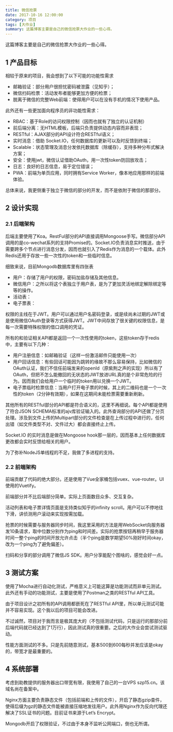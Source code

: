 ```yaml
---
title: 微信抢票
date: 2017-10-16 12:00:00
category: 项目
tags: [大作业]
summary: 这篇博客主要是自己的微信抢票大作业的一些心得。
---
```


这篇博客主要是自己的微信抢票大作业的一些心得。

<!--more-->

## 1 产品目标

相较于原来的项目，我会想到了以下可能的功能性需求

- 邮箱验证：部分用户很担忧密码被泄露（见知乎）；
- 微信扫码检票：活动发布者能够更加方便的检票；
- 脱离于微信的完整Web前端：使得用户可以在没有手机的情况下使用产品。

此外还有一些更加面向程序员的非功能性需求：

- RBAC：基于Role的访问权限控制（因而也就有了独立的认证机制）
- 前后端分离：无HTML模板，后端只负责提供动态内容而非表现；
- RESTful：AJAX部分的API设计符合RESTful语义；
- 实时消息：借助 Socket.IO，任何数据库的更新可以及时反馈到终端；
- Scalable：状态管理及消息分发依托数据库（除缓存），支持多种分布式解决方案；
- 安全：使用jwt，微信认证借助OAuth，用一次性token防回放攻击；
- 日志：良好的日志信息，易于定位错误；
- PWA：前端为单页应用，同时拥有Service Worker，像本地应用那样的前端体验。

总体来说，我更侧重于独立于微信的部分的开发，而不是依附于微信的那部分。

## 2 设计实现

### 2.1 后端架构

后端主要使用了Koa。RestFul部分的API直接调用Mongoose手写。微信部分API调用的是co-wechat系列的支持Promise的。Socket.IO负责消息实时推送，由于需要跨多个节点进行消息分发，因而也就引入了Redis作为消息的一个载体。此外Redis还用于存放一些一次性的token和一些临时信息。

细致来说，目前Mongodb数据库里有四张表

- 用户：存储了用户的权限，密码加盐存储及其他信息。
- 微信用户：之所以将这个表独立于用户表，是为了更加灵活地绑定解除绑定等等的操作。
- 活动表：
- 电子票表：

权限的主线在于JWT。用户可以通过用户名密码登录，或是续尚未过期的JWT或是使用微信OAuth登录等方式获得JWT。JWT中间存放了很关键的权限信息，是每一次需要特殊权限的借口调用的凭证。

所有的和验证相关API都是返回一个一次性使用的token，这些token存于redis中，主要有以下几种：

- 用户注册信息：如邮箱验证（这样一份激活邮件只能使用一次）
- 用户回话信息：有些回话可能因为跳转的缘故不那么容易保持，比如微信的OAuth认证，我们不信任前端发来的openId（原紫荆之声的实现）所以有了OAuth，但把不怎么能撤回的无状态的JWT放进URL真的是个非常危险的行为。因而我们会给用户一个临时的token用以兑换一个JWT。
- 电子票临时检票信息：当用户打开电子票的时候，其上的二维码也是一个一次性的token（2分钟有效期），如果在这期间未能检票需要重新刷新。

其他所有的RESTful部分的API都是符合语义的，这里不再细说。每个API都是使用了符合JSON SCHEMA标准的ajv库验证输入的。此外查询部分的API还做了分页处理。涉及到文件上传的Multipart部分的文件检查是在上传过程中进行的，任何出错（如文件类型不对、文件过大）都会直接终止上传。

Socket.IO 的实时消息是做在Mongoose hook那一层的，因而基本上任何数据库更改都会实时反馈给相关的用户。

为了弥补NodeJS单线程的不足，我做了多进程的支持。

### 2.2 前端架构

前端贡献了代码的绝大部分。还是使用了Vue全家桶包括vuex、vue-router。UI使用的Vuetify。

前端部分并不比后端部分简单。实际上页面数目众多、交互复杂。

活动列表和电子票详情页面是支持类似知乎的infinity scroll。用户可以不停地往下滑，讲侦测用户滚动来实现按需加载。

抢票的时候需要与服务器同步时间，我这里采用的方法是用WebSocket向服务器发10条请求，取中位数分别作为ping和时间差。实际的抢票按钮再稍早于服务器时间一整个ping的时间开放允许点击（半个ping是数学期望50%刚好时间okay，改为一个ping为了避免偏差）。

扫码和分享的部分调用了微信JS SDK。用户分享能配个图啥的，感觉会好一点。

## 3 测试方案

使用了Mocha进行自动化测试，严格意义上可能这算是功能测试而非单元测试。此外还有手动的功能测试，主要是使用了Postman之类的RESTful API工具。

由于项目设计之初所有的API调用都嵌死在了RESTful API里，所以单元测试可能并不容易实现。这个我以后的项目可能会改进。

不过诚然，项目对于我而言是极其庞大的（不包括测试代码，只是运行的那部分前后端代码就已经达到了1万行），因此测试真的很重要。之后的大作业会尝试测试驱动。

性能方面测试的不多。只是先前随意测试，基本500到600每秒并发应该是okay的，带宽才是最重要的。

## 4 系统部署

考虑到助教提供的服务器出口带宽有限，我使用了自己的一台VPS szp15.cn。该域名尚在备案中。

Nginx方面主要负责静态文件（包括前端和上传的文件），开启了静态gzip查件，使得后缀为gz的静态文件能被直接压缩地发往用户。此外用Nginx作为反向代理还解决了SSL证书的问题。目前证书来源于Let’s Encrypt。

Mongodb开启了权限验证，不过由于本身不监听公网端口，倒也无所谓。

